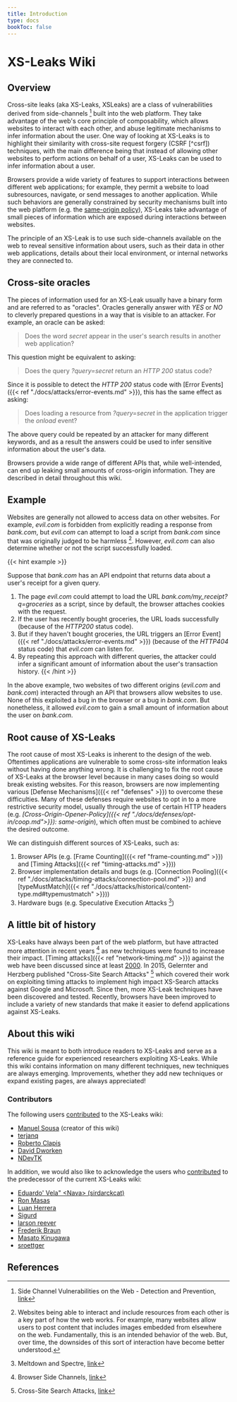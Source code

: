 ```yaml
---
title: Introduction
type: docs
bookToc: false
---
```


# XS-Leaks Wiki
## Overview

Cross-site leaks (aka XS-Leaks, XSLeaks) are a class of vulnerabilities derived from side-channels [^side-channel] built into the web platform. They take advantage of the web's core principle of composability, which allows websites to interact with each other, and abuse legitimate mechanisms to infer information about the user. One way of looking at XS-Leaks is to highlight their similarity with cross-site request forgery (CSRF [^csrf]) techniques, with the main difference being that instead of allowing other websites to perform actions on behalf of a user, XS-Leaks can be used to infer information about a user. 

Browsers provide a wide variety of features to support interactions between different web applications; for example, they permit a website to load subresources, navigate, or send messages to another application. While such behaviors are generally constrained by security mechanisms built into the web platform (e.g. the [same-origin policy](https://developer.mozilla.org/en-US/docs/Web/Security/Same-origin_policy)), XS-Leaks take advantage of small pieces of information which are exposed during interactions between websites. 

The principle of an XS-Leak is to use such side-channels available on the web to reveal sensitive information about users, such as their data in other web applications, details about their local environment, or internal networks they are connected to.

## Cross-site oracles

The pieces of information used for an XS-Leak usually have a binary form and are referred to as "oracles". Oracles generally answer with *YES* or *NO* to cleverly prepared questions in a way that is visible to an attacker. For example, an oracle can be asked:

> Does the word *secret* appear in the user's search results in another web application?

This question might be equivalent to asking:

> Does the query *?query=secret* return an *HTTP 200* status code?

Since it is possible to detect the *HTTP 200* status code with [Error Events]({{< ref "./docs/attacks/error-events.md" >}}), this has the same effect as asking:

> Does loading a resource from *?query=secret* in the application trigger the *onload* event?

The above query could be repeated by an attacker for many different keywords, and as a result the answers could be used to infer sensitive information about the user's data.

Browsers provide a wide range of different APIs that, while well-intended, can end up leaking small amounts of cross-origin information. They are described in detail throughout this wiki.

## Example

Websites are generally not allowed to access data on other websites. For example, *evil.com* is forbidden from explicitly reading a response from *bank.com*, but *evil.com* can attempt to load a script from *bank.com* since that was originally judged to be harmless [^harmless]. However, *evil.com* can also determine whether or not the script successfully loaded.

{{< hint example >}}

Suppose that *bank.com* has an API endpoint that returns data about a user's receipt for a given query.

1. The page *evil.com* could attempt to load the URL *bank.com/my_receipt?q=groceries* as a script, since by default, the browser attaches cookies with the request.
2. If the user has recently bought groceries, the URL loads successfully (because of the *HTTP200* status code).
3. But if they haven't bought groceries, the URL triggers an [Error Event]({{< ref "./docs/attacks/error-events.md" >}}) (because of the *HTTP404* status code) that *evil.com* can listen for.
4. By repeating this approach with different queries, the attacker could infer a significant amount of information about the user's transaction history.
{{< /hint >}}

In the above example, two websites of two different origins (*evil.com* and *bank.com*) interacted through an API that browsers allow websites to use. None of this exploited a bug in the browser or a bug in *bank.com*. But nonetheless, it allowed *evil.com* to gain a small amount of information about the user on *bank.com*.  



## Root cause of XS-Leaks

The root cause of most XS-Leaks is inherent to the design of the web. Oftentimes applications are vulnerable to some cross-site information leaks without having done anything wrong. It is challenging to fix the root cause of XS-Leaks at the browser level because in many cases doing so would break existing websites. For this reason, browsers are now implementing various [Defense Mechanisms]({{< ref "defenses" >}}) to overcome these difficulties. Many of these defenses require websites to opt in to a more restrictive security model, usually through the use of certain HTTP headers (e.g. *[Cross-Origin-Opener-Policy]({{< ref "./docs/defenses/opt-in/coop.md">}}): same-origin*), which often must be combined to achieve the desired outcome.

We can distinguish different sources of XS-Leaks, such as:

1. Browser APIs (e.g. [Frame Counting]({{< ref "frame-counting.md" >}}) and [Timing Attacks]({{< ref "timing-attacks.md" >}}))
2. Browser implementation details and bugs (e.g. [Connection Pooling]({{< ref "./docs/attacks/timing-attacks/connection-pool.md" >}}) and [typeMustMatch]({{< ref "./docs/attacks/historical/content-type.md#typemustmatch" >}}))
3. Hardware bugs (e.g. Speculative Execution Attacks [^spectre])

## A little bit of history

XS-Leaks have always been part of the web platform, but have attracted more attention in recent years [^old-wiki] as new techniques were found to increase their impact. [Timing attacks]({{< ref "network-timing.md" >}}) against the web have been discussed since at least [2000](https://dl.acm.org/doi/10.1145/352600.352606). In 2015, Gelernter and Herzberg published "Cross-Site Search Attacks" [^xs-search-first] which covered their work on exploiting timing attacks to implement high impact XS-Search attacks against Google and Microsoft. Since then, more XS-Leak techniques have been discovered and tested. Recently, browsers have been improved to include a variety of new standards that make it easier to defend applications against XS-Leaks.

## About this wiki

This wiki is meant to both introduce readers to XS-Leaks and serve as a reference guide for experienced researchers exploiting XS-Leaks. While this wiki contains information on many different techniques, new techniques are always emerging. Improvements, whether they add new techniques or expand existing pages, are always appreciated!

### Contributors

The following users [contributed](https://github.com/xsleaks/wiki/graphs/contributors) to the XS-Leaks wiki:

* [Manuel Sousa](https://github.com/manuelvsousa) (creator of this wiki)
* [terjanq](https://github.com/terjanq)
* [Roberto Clapis](https://github.com/empijei)
* [David Dworken](https://github.com/ddworken)
* [NDevTK](https://github.com/NDevTK)

In addition, we would also like to acknowledge the users who [contributed](https://github.com/xsleaks/xsleaks/wiki/Browser-Side-Channels/_history) to the predecessor of the current XS-Leaks wiki:

* [Eduardo' Vela" \<Nava> (sirdarckcat)](https://github.com/sirdarckcat)
* [Ron Masas](https://github.com/masasron)
* [Luan Herrera](https://github.com/lbherrera)
* [Sigurd](https://github.com/DonSheddow)
* [larson reever](https://github.com/larsonreever)
* [Frederik Braun](https://github.com/mozfreddyb)
* [Masato Kinugawa](https://github.com/masatokinugawa)
* [sroettger](https://github.com/sroettger)


## References
[^side-channel]: Side Channel Vulnerabilities on the Web - Detection and Prevention, [link](https://owasp.org/www-pdf-archive/Side_Channel_Vulnerabilities.pdf)
[^browser-features]: In some cases, these features are maintained to preserve backwards compatibility. But, in other cases, new features are added to browsers regardless of the fact that they introduce potential Cross-Site Leaks (e.g. [Scroll to Text Fragment]({{< ref "scroll-to-text-fragment.md" >}})), as the benefits are considered to outweigh the downsides.
[^harmless]: Websites being able to interact and include resources from each other is a key part of how the web works. For example, many websites allow users to post content that includes images embedded from elsewhere on the web. Fundamentally, this is an intended behavior of the web. But, over time, the downsides of this sort of interaction have become better understood.
[^old-wiki]: Browser Side Channels, [link](https://github.com/xsleaks/xsleaks/wiki/Browser-Side-Channels)
[^xs-search-first]: Cross-Site Search Attacks, [link](https://446h.cybersec.fun/xssearch.pdf)
[^spectre]: Meltdown and Spectre, [link](https://spectreattack.com/)
